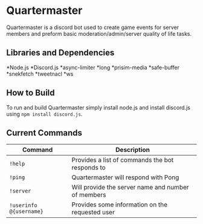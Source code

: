 # Quartermaster
Quartermaster is a discord bot used to create game events for server members and preform basic moderation/admin/server quality of life tasks.

## Libraries and Dependencies

*Node.js
*Discord.js
*async-limiter
*long
*prisim-media
*safe-buffer
*snekfetch
*tweetnacl
*ws


## How to Build
To run and build Quartermaster simply install node.js and install discord.js using `npm install discord.js`.


## Current Commands
| Command | Description |
|---------|-------------|
|`!help`| Provides a list of commands the bot responds to |
|`!ping`  | Quartermaster will respond with Pong |
|`!server`| Will provide the server name and number of members |
|`!userinfo @{username}`  | Provides some information on the requested user |
